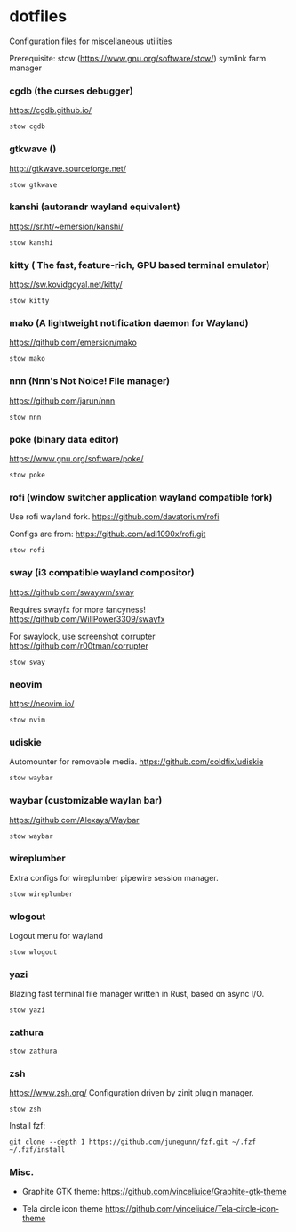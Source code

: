 # dotfiles

Configuration files for miscellaneous utilities

Prerequisite: stow (https://www.gnu.org/software/stow/) symlink farm manager

### cgdb (the curses debugger)

https://cgdb.github.io/

```
stow cgdb
```

### gtkwave ()

http://gtkwave.sourceforge.net/

```
stow gtkwave
```

### kanshi (autorandr wayland equivalent)

https://sr.ht/~emersion/kanshi/

```
stow kanshi
```

### kitty ( The fast, feature-rich, GPU based terminal emulator)

https://sw.kovidgoyal.net/kitty/

```
stow kitty
```

### mako (A lightweight notification daemon for Wayland)

https://github.com/emersion/mako

```
stow mako
```

### nnn (Nnn's Not Noice! File manager)

https://github.com/jarun/nnn

```
stow nnn
```

### poke (binary data editor)

https://www.gnu.org/software/poke/

```
stow poke
```

### rofi (window switcher application wayland compatible fork)

Use rofi wayland fork.
https://github.com/davatorium/rofi

Configs are from:
https://github.com/adi1090x/rofi.git

```
stow rofi
```

### sway (i3 compatible wayland compositor)

https://github.com/swaywm/sway

Requires swayfx for more fancyness!
https://github.com/WillPower3309/swayfx

For swaylock, use screenshot corrupter
https://github.com/r00tman/corrupter

```
stow sway
```

### neovim

https://neovim.io/

```
stow nvim
```

### udiskie

Automounter for removable media.
https://github.com/coldfix/udiskie

```
stow waybar
```

### waybar (customizable waylan bar)

https://github.com/Alexays/Waybar

```
stow waybar
```

### wireplumber

Extra configs for wireplumber pipewire session manager.

```
stow wireplumber
```

### wlogout

Logout menu for wayland

```
stow wlogout
```

### yazi

Blazing fast terminal file manager written in Rust, based on async I/O.

```
stow yazi
```

### zathura

```
stow zathura
```

### zsh

https://www.zsh.org/
Configuration driven by zinit plugin manager.

```
stow zsh
```

Install fzf:
```
git clone --depth 1 https://github.com/junegunn/fzf.git ~/.fzf
~/.fzf/install
```

### Misc.

* Graphite GTK theme:
https://github.com/vinceliuice/Graphite-gtk-theme

* Tela circle icon theme
https://github.com/vinceliuice/Tela-circle-icon-theme
